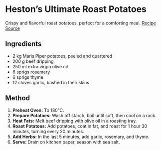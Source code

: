 # Heston’s Ultimate Roast Potatoes

Crispy and flavorful roast potatoes, perfect for a comforting meal. [Recipe Source](https://www.reddit.com/r/FoodPorn/comments/rufyy8/woke_up_with_craving_for_roast_potatoes/)

## Ingredients

- 2 kg Maris Piper potatoes, peeled and quartered
- 200 g beef dripping
- 250 ml extra virgin olive oil
- 6 sprigs rosemary
- 6 sprigs thyme
- 12 cloves garlic, bashed in their skins

## Method

1. **Preheat Oven:** To 180°C.
2. **Prepare Potatoes:** Wash off starch, boil until soft, then cool on a rack.
3. **Heat Fats:** Melt beef dripping with olive oil in a roasting tray.
4. **Roast Potatoes:** Add potatoes, coat in fat, and roast for 1 hour 30 minutes, turning every 20 minutes.
5. **Add Herbs:** In the last 5 minutes, add garlic, rosemary, and thyme.
6. **Serve:** Drain on kitchen paper, season with sea salt.
